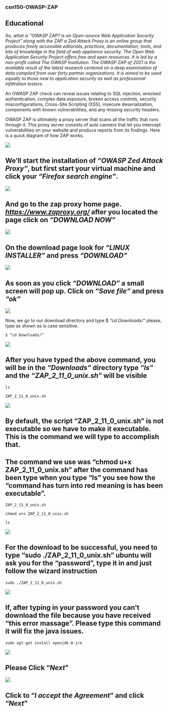 ### csn150-OWASP-ZAP
## Educational


_So, what is “OWASP ZAP? is an Open-source Web Application Security Project” along with the ZAP a Zed Attack Proxy is an online group that produces freely accessible editorials, practices, documentation, tools, and bits of knowledge in the field of web appliance security. The Open Web Application Security Project offers free and open resources. It is led by a non-profit called The OWASP Institution. The OWASP ZAP of 2021 is the available result of the latest research centered on a deep examination of data compiled from over forty partner organizations. It is aimed to be used equally to those new to application security as well as professional infiltration testers._


An OWASP ZAP check can reveal issues relating to SQL injection, wrecked authentication, complex data exposure, broken access controls, security misconfigurations, Cross-Site Scripting (XSS), insecure deserialization, components with known vulnerabilities, and any missing security headers.

OWASP ZAP is ultimately a proxy server that scans all the traffic that runs through it. This proxy server consists of auto canners that let you intercept vulnerabilities on your website and produce reports from its findings. Here is a quick diagram of how ZAP works.


![](https://user-images.githubusercontent.com/90642764/141511130-aa63f878-cae1-4ec8-87ce-1b61e7d4a22e.png)

## We’ll start the installation of **_“OWASP Zed Attack Proxy”_**, but first start your virtual machine and click your **_“Firefox search engine”_**. 

![](https://user-images.githubusercontent.com/90642764/141512423-41b83190-0306-4957-8999-8b4b21d47f41.png)

## And go to the zap proxy home page. **_https://www.zaproxy.org/_** after you located the page click on **_“DOWNLOAD NOW”_**

![](https://user-images.githubusercontent.com/90642764/141512454-36dbad14-0eb4-4b06-8d68-19af7afd1c49.png)

## On the download page look for _“LINUX INSTALLER”_ and press _“DOWNLOAD”_

![](https://user-images.githubusercontent.com/90642764/141512455-ad650a71-72cb-477b-b2cc-b2d60de8ce59.png)

## As soon as you click _“DOWNLOAD”_ a small screen will pop up. Click on  _“Save file”_ and press _“ok”_ 

![](https://user-images.githubusercontent.com/90642764/141512458-dc90f374-4deb-41df-96e8-48e03f9eaffe.png)

Now, we go to our download directory and  type $ _“cd Downloads/”_ please, type as shown as is case sensitive. 

```$ “cd Downloads/” ``` 

![](https://user-images.githubusercontent.com/90642764/141512461-d5340696-4216-4053-a037-d551ba82e415.png)

## After you have typed the above command, you will be in the _“Downloads”_ directory type _“ls”_ and the _“ZAP_2_11_0_unix.sh”_ will be visible

``` ls ```

```ZAP_2_11_0_unix.sh```

![](https://user-images.githubusercontent.com/90642764/141512463-7c3c8da4-4290-412a-bbb3-62a87dc56ee0.png)

## By default, the script “ZAP_2_11_0_unix.sh” is not executable so we have to make it executable. This is the command we will type to accomplish that.


## The command we use was “chmod u+x ZAP_2_11_0_unix.sh” after the command has been type when you type “ls” you see how the “command has turn into red meaning is has been executable”.

```ZAP_2_11_0_unix.sh```

```chmod u+x ZAP_2_11_0_unix.sh```

``` ls ```

![](https://user-images.githubusercontent.com/90642764/141512465-3b1ee570-fdd7-476f-8615-d41385fe33c3.png)

## For the download to be successful, you need to type “sudo ./ZAP_2_11_0_unix.sh” ubuntu will ask you for the “password”, type it in and just follow the wizard instruction

```sudo ./ZAP_2_11_0_unix.sh```

![](https://user-images.githubusercontent.com/90642764/141512466-380d3f9f-63fc-41cd-8088-3d8722016e1e.png)

## If, after typing in your password you can’t download the file because you have received “this error massage”. Please type this command it will fix the java issues.

```sudo apt-get install openjdk-8-jre```

![](https://user-images.githubusercontent.com/90642764/141512467-4cdb18de-2fdc-4472-8f7d-dd4475f44e6d.png)

## Please Click “_Next_"
![](https://user-images.githubusercontent.com/90642764/141512469-4780108d-b3dc-4b5a-8980-3b444d296f1d.png)

## Click to “_I accept the Agreement_” and click “_Next_”



